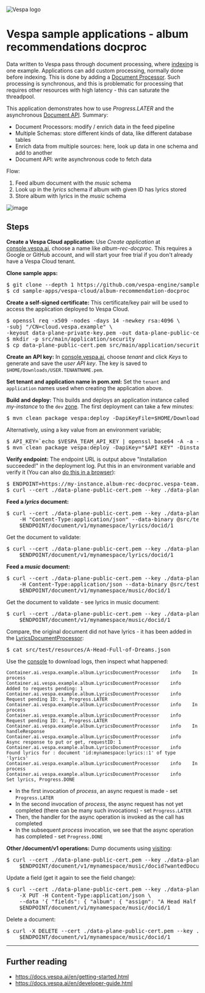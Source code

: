 <!-- Copyright Verizon Media. Licensed under the terms of the Apache 2.0 license. See LICENSE in the project root. -->

![Vespa logo](https://vespa.ai/assets/vespa-logo-color.png)

# Vespa sample applications - album recommendations docproc

Data written to Vespa pass through document processing,
where [indexing](https://docs.vespa.ai/en/indexing.html) is one example.
Applications can add custom processing, normally done before indexing.
This is done by adding a [Document Processor](https://docs.vespa.ai/en/document-processing.html).
Such processing is synchronous, and this is problematic for processing
that requires other resources with high latency -
this can saturate the threadpool.

This application demonstrates how to use _Progress.LATER_
and the asynchronous [Document API](https://docs.vespa.ai/en/document-api-guide.html). Summary:
- Document Processors: modify / enrich data in the feed pipeline
- Multiple Schemas: store different kinds of data, like different database tables
- Enrich data from multiple sources: here, look up data in one schema and add to another
- Document API: write asynchronous code to fetch data

Flow:
1. Feed album document with the _music_ schema
1. Look up in the _lyrics_ schema if album with given ID has lyrics stored
1. Store album with lyrics in the _music_ schema

![image](img/async-docproc.svg)


## Steps

**Create a Vespa Cloud application:**
Use _Create application_ at [console.vespa.ai](http://console.vespa.ai),
choose a name like _album-rec-docproc_.
This requires a Google or GitHub account,
and will start your free trial if you don't already have a Vespa Cloud tenant.


**Clone sample apps:**
<pre data-test="exec">
$ git clone --depth 1 https://github.com/vespa-engine/sample-apps.git
$ cd sample-apps/vespa-cloud/album-recommendation-docproc
</pre>


**Create a self-signed certificate:**
This certificate/key pair will be used to access the application deployed to Vespa Cloud.
<pre data-test="exec">
$ openssl req -x509 -nodes -days 14 -newkey rsa:4096 \
-subj "/CN=cloud.vespa.example" \
-keyout data-plane-private-key.pem -out data-plane-public-cert.pem
$ mkdir -p src/main/application/security
$ cp data-plane-public-cert.pem src/main/application/security/clients.pem
</pre>


**Create an API key:**
In [console.vespa.ai](http://console.vespa.ai),
choose _tenant_ and click _Keys_ to generate and save the _user API key_.
The key is saved to `$HOME/Downloads/USER.TENANTNAME.pem`.


**Set tenant and application name in pom.xml:**
Set the `tenant` and `application` names used when creating the application above.


**Build and deploy:**
This builds and deploys an application instance called _my-instance_
to the `dev` [zone](https://cloud.vespa.ai/en/reference/zones).
The first deployment can take a few minutes:
<pre>
$ mvn clean package vespa:deploy -DapiKeyFile=$HOME/Downloads/USER.TENANTNAME.pem -Dinstance=my-instance
</pre>
Alternatively, using a key value from an environment variable;
<pre data-test="exec">
$ API_KEY=`echo $VESPA_TEAM_API_KEY | openssl base64 -A -a -d`
$ mvn clean package vespa:deploy -DapiKey="$API_KEY" -Dinstance=my-instance
</pre>


**Verify endpoint:**
The endpoint URL is output above "Installation succeeded!" in the deployment log.
Put this in an environment variable and verify it
(You can also [do this in a browser](https://cloud.vespa.ai/en/security-model#using-a-browser)):
<pre data-test="exec">
$ ENDPOINT=https://my-instance.album-rec-docproc.vespa-team.aws-us-east-1c.dev.public.vespa.oath.cloud
$ curl --cert ./data-plane-public-cert.pem --key ./data-plane-private-key.pem $ENDPOINT
</pre>


**Feed a _lyrics_ document:**
<pre data-test="exec">
$ curl --cert ./data-plane-public-cert.pem --key ./data-plane-private-key.pem \
    -H "Content-Type:application/json" --data-binary @src/test/resources/A-Head-Full-of-Dreams-lyrics.json \
    $ENDPOINT/document/v1/mynamespace/lyrics/docid/1
</pre>
Get the document to validate:
<pre data-test="exec">
$ curl --cert ./data-plane-public-cert.pem --key ./data-plane-private-key.pem \
    $ENDPOINT/document/v1/mynamespace/lyrics/docid/1
</pre>


**Feed a _music_ document:**
<pre data-test="exec">
$ curl --cert ./data-plane-public-cert.pem --key ./data-plane-private-key.pem \
    -H Content-Type:application/json --data-binary @src/test/resources/A-Head-Full-of-Dreams.json \
    $ENDPOINT/document/v1/mynamespace/music/docid/1
</pre>
Get the document to validate - see lyrics in music document:
<pre data-test="exec">
$ curl --cert ./data-plane-public-cert.pem --key ./data-plane-private-key.pem \
    $ENDPOINT/document/v1/mynamespace/music/docid/1
</pre>
Compare, the original document did not have lyrics - it has been added in the
[LyricsDocumentProcessor](src/main/java/ai/vespa/example/album/LyricsDocumentProcessor.java):
<pre data-test="exec">
$ cat src/test/resources/A-Head-Full-of-Dreams.json
</pre>
Use the [console](http://console.vespa.ai) to download logs, then inspect what happened:
```
Container.ai.vespa.example.album.LyricsDocumentProcessor	info	In process
Container.ai.vespa.example.album.LyricsDocumentProcessor	info	  Added to requests pending: 1
Container.ai.vespa.example.album.LyricsDocumentProcessor	info	  Request pending ID: 1, Progress.LATER
Container.ai.vespa.example.album.LyricsDocumentProcessor	info	In process
Container.ai.vespa.example.album.LyricsDocumentProcessor	info	  Request pending ID: 1, Progress.LATER
Container.ai.vespa.example.album.LyricsDocumentProcessor	info	In handleResponse
Container.ai.vespa.example.album.LyricsDocumentProcessor	info	  Async response to put or get, requestID: 1
Container.ai.vespa.example.album.LyricsDocumentProcessor	info	  Found lyrics for : document 'id:mynamespace:lyrics::1' of type 'lyrics'
Container.ai.vespa.example.album.LyricsDocumentProcessor	info	In process
Container.ai.vespa.example.album.LyricsDocumentProcessor	info	  Set lyrics, Progress.DONE
```
- In the first invocation of _process_, an async request is made - set `Progress.LATER`
- In the second invocation of _process_, the async request has not yet completed
  (there can be many such invocations)  - set `Progress.LATER`
- Then, the handler for the async operation is invoked as the call has completed
- In the subsequent _process_ invocation, we see that the async operation has completed -
  set `Progress.DONE`


**Other /document/v1 operations:**
Dump documents using [visiting](https://docs.vespa.ai/en/content/visiting.html):
<pre data-test="exec">
$ curl --cert ./data-plane-public-cert.pem --key ./data-plane-private-key.pem \
    $ENDPOINT/document/v1/mynamespace/music/docid?wantedDocumentCount=100
</pre>

Update a field (get it again to see the field change):
<pre data-test="exec">
$ curl --cert ./data-plane-public-cert.pem --key ./data-plane-private-key.pem \
    -X PUT -H Content-Type:application/json \
    --data '{ "fields": { "album": { "assign": "A Head Half Full of Dreams" } } }' \
    $ENDPOINT/document/v1/mynamespace/music/docid/1
</pre>

Delete a document:
<pre data-test="exec">
$ curl -X DELETE --cert ./data-plane-public-cert.pem --key ./data-plane-private-key.pem \
    $ENDPOINT/document/v1/mynamespace/music/docid/1
</pre>

--------------------------------


## Further reading

* https://docs.vespa.ai/en/getting-started.html
* https://docs.vespa.ai/en/developer-guide.html
